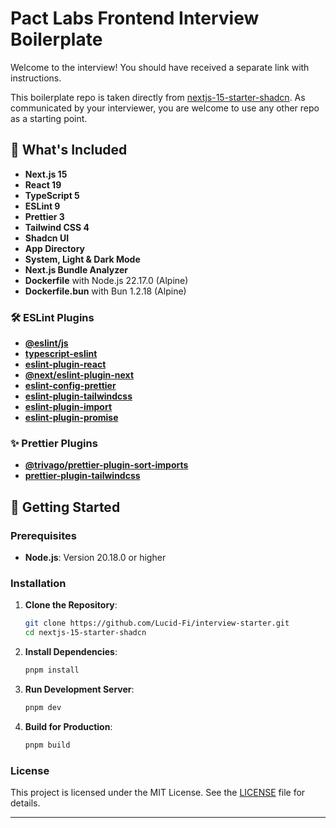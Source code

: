 # Pact Labs Frontend Interview Boilerplate

Welcome to the interview! You should have received a separate link with instructions.

This boilerplate repo is taken directly from [nextjs-15-starter-shadcn](https://github.com/SiddharthaMaity/nextjs-15-starter-shadcn). As communicated by your interviewer, you are welcome to use any other repo as a starting point.

## 🚀 What's Included

- **Next.js 15**
- **React 19**
- **TypeScript 5**
- **ESLint 9**
- **Prettier 3**
- **Tailwind CSS 4**
- **Shadcn UI**
- **App Directory**
- **System, Light & Dark Mode**
- **Next.js Bundle Analyzer**
- **Dockerfile** with Node.js 22.17.0 (Alpine)
- **Dockerfile.bun** with Bun 1.2.18 (Alpine)

### 🛠️ ESLint Plugins

- [**@eslint/js**](https://www.npmjs.com/package/@eslint/js)
- [**typescript-eslint**](https://github.com/typescript-eslint/typescript-eslint)
- [**eslint-plugin-react**](https://github.com/jsx-eslint/eslint-plugin-react)
- [**@next/eslint-plugin-next**](https://github.com/vercel/next.js)
- [**eslint-config-prettier**](eslint-config-prettier)
- [**eslint-plugin-tailwindcss**](https://github.com/francoismassart/eslint-plugin-tailwindcss)
- [**eslint-plugin-import**](https://github.com/import-js/eslint-plugin-import)
- [**eslint-plugin-promise**](https://github.com/eslint-community/eslint-plugin-promise)

### ✨ Prettier Plugins

- [**@trivago/prettier-plugin-sort-imports**](https://github.com/trivago/prettier-plugin-sort-imports)
- [**prettier-plugin-tailwindcss**](https://github.com/tailwindlabs/prettier-plugin-tailwindcss)

## 🏁 Getting Started

### Prerequisites

- **Node.js**: Version 20.18.0 or higher

### Installation

1. **Clone the Repository**:
    ```bash
    git clone https://github.com/Lucid-Fi/interview-starter.git
    cd nextjs-15-starter-shadcn
    ```

2. **Install Dependencies**:
    ```bash
    pnpm install
    ```

3. **Run Development Server**:
    ```bash
    pnpm dev
    ```

4. **Build for Production**:
    ```bash
    pnpm build
    ```


### License

This project is licensed under the MIT License. See the [LICENSE](LICENSE) file for details.

---

